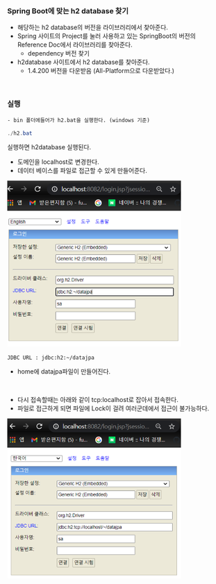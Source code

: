 ### Spring Boot에 맞는 h2 database 찾기
- 해당하는 h2 database의 버전을 라이브러리에서 찾아준다.
- Spring 사이트의 Project를 눌러 사용하고 있는 SpringBoot의 버전의 Reference Doc에서 라이브러리를 찾아준다.
    - dependency 버전 찾기
- h2database 사이트에서 h2 database를 찾아준다.
    - 1.4.200 버전을 다운받음 (All-Platform으로 다운받았다.)

<br>

### 실행
    - bin 폴더에들어가 h2.bat을 실행한다. (windows 기준)
```java
./h2.bat
```
실행하면 h2database 실행된다.
- 도메인을 localhost로 변경한다.
- 데이터 베이스를 파일로 접근할 수 있게 만들어준다.

<img src="./image/h2.png" width="400">

```
JDBC URL : jdbc:h2:~/datajpa
```
- home에 datajpa파일이 만들어진다.

<br>

- 다시 접속할때는 아래와 같이 tcp:localhost로 잡아서 접속한다.
- 파일로 접근하게 되면 파일에 Lock이 걸려 여러군데에서 접근이 불가능하다.

<img src="./image/h2_2.png" width="400">